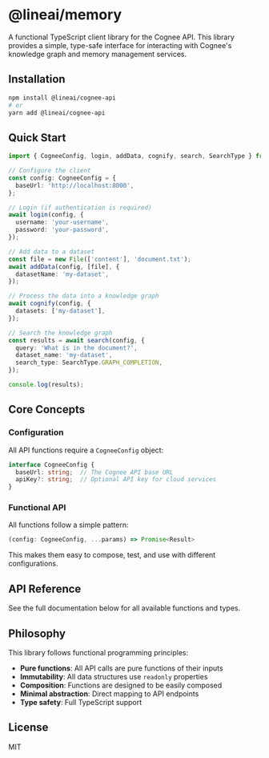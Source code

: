 # @lineai/memory

A functional TypeScript client library for the Cognee API. This library provides a simple, type-safe interface for interacting with Cognee's knowledge graph and memory management services.

## Installation

```bash
npm install @lineai/cognee-api
# or
yarn add @lineai/cognee-api
```

## Quick Start

```typescript
import { CogneeConfig, login, addData, cognify, search, SearchType } from '@lineai/cognee-api';

// Configure the client
const config: CogneeConfig = {
  baseUrl: 'http://localhost:8000',
};

// Login (if authentication is required)
await login(config, {
  username: 'your-username',
  password: 'your-password',
});

// Add data to a dataset
const file = new File(['content'], 'document.txt');
await addData(config, [file], {
  datasetName: 'my-dataset',
});

// Process the data into a knowledge graph
await cognify(config, {
  datasets: ['my-dataset'],
});

// Search the knowledge graph
const results = await search(config, {
  query: 'What is in the document?',
  dataset_name: 'my-dataset',
  search_type: SearchType.GRAPH_COMPLETION,
});

console.log(results);
```

## Core Concepts

### Configuration

All API functions require a `CogneeConfig` object:

```typescript
interface CogneeConfig {
  baseUrl: string;  // The Cognee API base URL
  apiKey?: string;  // Optional API key for cloud services
}
```

### Functional API

All functions follow a simple pattern:
```typescript
(config: CogneeConfig, ...params) => Promise<Result>
```

This makes them easy to compose, test, and use with different configurations.

## API Reference

See the full documentation below for all available functions and types.

## Philosophy

This library follows functional programming principles:

- **Pure functions**: All API calls are pure functions of their inputs
- **Immutability**: All data structures use `readonly` properties
- **Composition**: Functions are designed to be easily composed
- **Minimal abstraction**: Direct mapping to API endpoints
- **Type safety**: Full TypeScript support

## License

MIT
